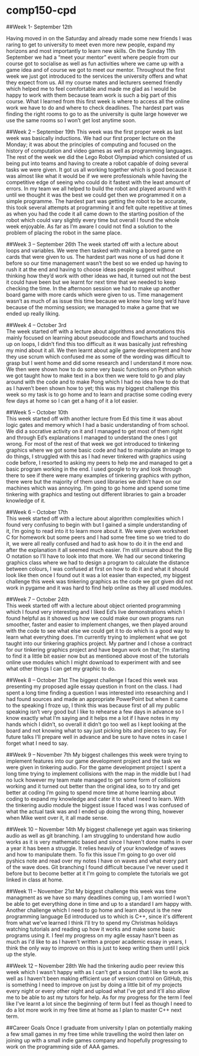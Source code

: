 # comp150-cpd

##Week 1- September 12th

Having moved in on the Saturday and already made some new friends I was raring to get to university to meet even more new people, expand my horizons and most importantly to learn new skills. On the Sunday 11th September we had a “meet your mentor” event where people from our course got to socialise as well as fun activities where we came up with a game idea and of course we got to meet our mentor. Throughout the first week we just got introduced to the services the university offers and what they expect from us. All my course mates and lecturers seemed friendly which helped me to feel comfortable and made me glad as I would be happy to work with them because team work is such a big part of this course. What I learned from this first week is where to access all the online work we have to do and where to check deadlines. The hardest part was finding the right rooms to go to as the university is quite large however we use the same rooms so I won’t get lost anytime soon.

##Week 2 – September 19th
This week was the first proper week as last week was basically inductions. We had our first proper lecture on the Monday; it was about the principles of computing and focused on the history of computation and video games as well as programming languages. The rest of the week we did the Lego Robot Olympiad which consisted of us being put into teams and having to create a robot capable of doing several tasks we were given. It got us all working together which is good because it was almost like what it would be if we were professionals while having the competitive edge of seeing who could do it fastest with the least amount of errors. In my team we all helped to build the robot and played around with it until we thought it was the best we could get then we programmed it on a simple programme. The hardest part was getting the robot to be accurate, this took several attempts at programming it and felt quite repetitive at times as when you had the code it all came down to the starting position of the robot which could vary slightly every time but overall I found the whole week enjoyable. As far as I’m aware I could not find a solution to the problem of placing the robot in the same place.

##Week 3 – September 26th 
The week started off with a lecture about loops and variables. We were then tasked with making a bored game on cards that were given to us. The hardest part was none of us had done it before so our time management wasn’t the best so we ended up having to rush it at the end and having to choose ideas people suggest without thinking how they’d work with other ideas we had, it turned out not the best it could have been but we learnt for next time that we needed to keep checking the time. In the afternoon session we had to make up another board game with more cards which were given to us. Time management wasn’t as much of as issue this time because we knew how long we’d have because of the morning session; we managed to make a game that we ended up really liking.  

##Week 4 – October 3rd  
The week started off with a lecture about algorithms and annotations this mainly focused on learning about pseudocode and flowcharts and touched up on loops, I didn’t find this too difficult as it was basically just refreshing my mind about it all. We then learnt about agile game development and how they use scrum which confused me as some of the wording was difficult to grasp but I went home and did some research and I understand it more now. We then were shown how to do some very basic functions on Python which we got taught how to make text in a box then we were told to go and play around with the code and to make Pong which I had no idea how to do that as I haven’t been shown how to yet; this was my biggest challenge this week so my task is to go home and to learn and practise some coding every few days at home so I can get a hang of it a lot easier.

##Week 5 – October 10th   
This week started off with another lecture from Ed this time it was about logic gates and memory which I had a basic understanding of from school. We did a socrative activity on it and I managed to get most of them right and through Ed’s explanations I managed to understand the ones I got wrong. For most of the rest of that week we got introduced to tinkering graphics where we got some basic code and had to manipulate an image to do things, I struggled with this as I had never tinkered with graphics using code before, I resorted to asking my peers to help me and managed to get a basic program working in the end. I used google to try and look through there to see if there were many examples of tinkering graphics with python, there were but the majority of them used libraries we didn’t have on our machines which was annoying. I’m going to go home and spend some time tinkering with graphics and testing out different libraries to gain a broader knowledge of it.

##Week 6 – October 17th   
This week started off with a lecture about algorithm complexities which I found very confusing to begin with but I gained a simple understanding of it, I’m going to read into it to learn more about it. We were given worksheet C for homework but some peers and I had some free time so we tried to do it, we were all really confused and had to ask how to do it in the end and after the explanation it all seemed much easier. I’m still unsure about the Big O notation so I’ll have to look into that more. We had our second tinkering graphics class where we had to design a program to calculate the distance between colours, I was confused at first on how to do it and what it should look like then once I found out it was a lot easier than expected, my biggest challenge this week was tinkering graphics as the code we got given did not work in pygame and it was hard to find help online as they all used modules.

##Week 7 – October 24th   
This week started off with a lecture about object oriented programming which I found very interesting and I liked Ed’s live demonstrations which I found helpful as it showed us how we could make our own programs run smoother, faster and easier to implement changes, we then played around with the code to see what else we could get it to do which is a good way to learn what everything does. I’m currently trying to implement what we got taught into our tinkering graphics project. My partner and I chose a contract for our tinkering graphics project and have begun work on that; I’m starting to find it a little bit easier now but as mentioned above most of the tutorials online use modules which I might download to experiment with and see what other things I can get my graphic to do. 

##Week 8 – October 31st 
The biggest challenge I faced this week was presenting my proposed agile essay question in front on the class. I had spent a long time finding a question I was interested into researching and I had found sources and made an appropriate PowerPoint but when it came to the speaking I froze up, I think this was because first of all my public speaking isn’t very good but I like to rehearse a few days in advance so I know exactly what I’m saying and it helps me a lot if I have notes in my hands which I didn’t, so overall it didn’t go too well as I kept looking at the board and not knowing what to say just picking bits and pieces to say. For future talks I’ll prepare well in advance and be sure to have notes in case I forget what I need to say. 

##Week 9 – November 7th
My biggest challenges this week were trying to implement features into our game development project and the task we were given in tinkering audio. For the game development project I spent a long time trying to implement collisions with the map in the middle but I had no luck however my team mate managed to get some form of collisions working and it turned out better than the original idea, so to try and get better at coding I’m going to spend more time at home learning about coding to expand my knowledge and cater it to what I need to learn. With the tinkering audio module the biggest issue I faced was I was confused of what the actual task was and I ended up doing the wrong thing, however when Mike went over it, it all made sense. 

##Week 10 – November 14th
My biggest challenege yet again was tinkering audio as well as git branching. I am struggling to understand how audio works as it is very mathematic based and since I haven't done maths in over a year it has been a struggle. It relies heavily of your knowledge of waves and how to manipulate them. To fix this issue I'm going to go over old pyshics note and read over my notes I have on waves and what every part of the wave does. Git branching I found difficult because I've never used it before but to become better at it I'm going to complete the tutorials we got linked in class at home.

##Week 11 – November 21st
My biggest challenge this week was time managment as we have so many deadlines coming up, I am worried I won't be able to get everything done in time and up to a standard I am happy with. Another challenge which I need to go home and learn aboyut is the new programming language Ed introduced us to which is C++, since it's different from what we've learned I think I'll try to spend my Christmas holidays watching tutorials and reading up how it works and make some basic programs using it. I feel my progress on my agile essay hasn't been as much as I'd like to as I haven't written a proper academic essay in years, I think the only way to improve on this is just to keep writing them until I pick up the style.

##Week 12 – November 28th
We had the tinkering audio peer review this week which I wasn't happy with as I can't get a sound that I like to work as well as I haven't been making efficient use of version control on GitHub, this is something I need to improve on just by doing a little bit of my projects every night or every other night and upload what I've got and it'll also allow me to be able to ast my tutors for help. As for my progress for the term I feel like I've learnt a lot since the beginning of term but I feel as though I need to do a lot more work in my free time at home as I plan to master C++ next term.

##Career Goals
Once I graduate from university I plan on potentially making a few small games in my free time while travelling the wolrd then later on joining up with a small indie games company and hopefully progressing to work on the programming side of AAA games. 
